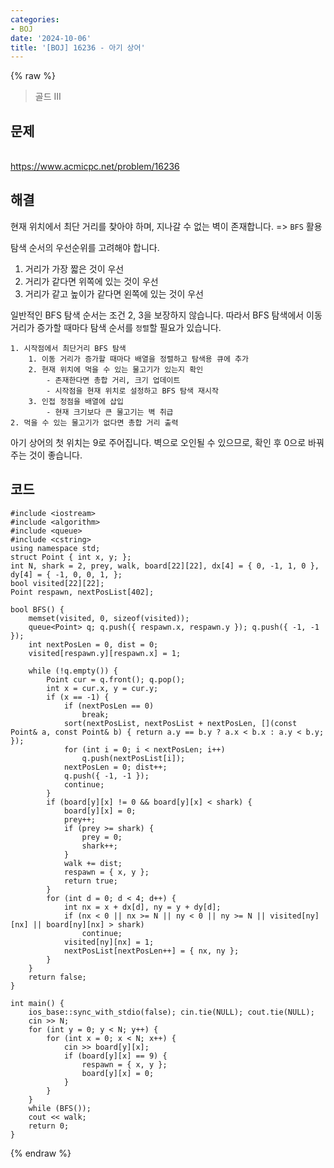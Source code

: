 ```yaml
---
categories:
- BOJ
date: '2024-10-06'
title: '[BOJ] 16236 - 아기 상어'
---
```


{% raw %}
> 골드 III<br>

## 문제
<br>https://www.acmicpc.net/problem/16236

## 해결
현재 위치에서 최단 거리를 찾아야 하며, 지나갈 수 없는 벽이 존재합니다. => `BFS` 활용

탐색 순서의 우선순위를 고려해야 합니다.
1. 거리가 가장 짧은 것이 우선
2. 거리가 같다면 위쪽에 있는 것이 우선
3. 거리가 같고 높이가 같다면 왼쪽에 있는 것이 우선

일반적인 BFS 탐색 순서는 조건 2, 3을 보장하지 않습니다. 따라서 BFS 탐색에서 이동 거리가 증가할 때마다 탐색 순서를 `정렬`할 필요가 있습니다.

```
1. 시작점에서 최단거리 BFS 탐색
	1. 이동 거리가 증가할 때마다 배열을 정렬하고 탐색용 큐에 추가
	2. 현재 위치에 먹을 수 있는 물고기가 있는지 확인
		- 존재한다면 총합 거리, 크기 업데이트
		- 시작점을 현재 위치로 설정하고 BFS 탐색 재시작
	3. 인접 정점을 배열에 삽입
		- 현재 크기보다 큰 물고기는 벽 취급
2. 먹을 수 있는 물고기가 없다면 총합 거리 출력
```

아기 상어의 첫 위치는 9로 주어집니다. 벽으로 오인될 수 있으므로, 확인 후 0으로 바꿔주는 것이 좋습니다.

## 코드
```
#include <iostream>
#include <algorithm>
#include <queue>
#include <cstring>
using namespace std;
struct Point { int x, y; };
int N, shark = 2, prey, walk, board[22][22], dx[4] = { 0, -1, 1, 0 }, dy[4] = { -1, 0, 0, 1, };
bool visited[22][22];
Point respawn, nextPosList[402];

bool BFS() {
	memset(visited, 0, sizeof(visited));
	queue<Point> q; q.push({ respawn.x, respawn.y }); q.push({ -1, -1 });
	int nextPosLen = 0, dist = 0;
	visited[respawn.y][respawn.x] = 1;

	while (!q.empty()) {
		Point cur = q.front(); q.pop();
		int x = cur.x, y = cur.y;
		if (x == -1) {
			if (nextPosLen == 0)
				break;
			sort(nextPosList, nextPosList + nextPosLen, [](const Point& a, const Point& b) { return a.y == b.y ? a.x < b.x : a.y < b.y; });
			for (int i = 0; i < nextPosLen; i++)
				q.push(nextPosList[i]);
			nextPosLen = 0; dist++;
			q.push({ -1, -1 });
			continue;
		}
		if (board[y][x] != 0 && board[y][x] < shark) {
			board[y][x] = 0;
			prey++;
			if (prey >= shark) {
				prey = 0;
				shark++;
			}
			walk += dist;
			respawn = { x, y };
			return true;
		}
		for (int d = 0; d < 4; d++) {
			int nx = x + dx[d], ny = y + dy[d];
			if (nx < 0 || nx >= N || ny < 0 || ny >= N || visited[ny][nx] || board[ny][nx] > shark)
				continue;
			visited[ny][nx] = 1;
			nextPosList[nextPosLen++] = { nx, ny };
		}
	}
	return false;
}

int main() {
	ios_base::sync_with_stdio(false); cin.tie(NULL); cout.tie(NULL);
	cin >> N;
	for (int y = 0; y < N; y++) {
		for (int x = 0; x < N; x++) {
			cin >> board[y][x];
			if (board[y][x] == 9) {
				respawn = { x, y };
				board[y][x] = 0;
			}
		}
	}
	while (BFS());
	cout << walk;
	return 0;
}
```
{% endraw %}
